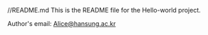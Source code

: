 //README.md
This is the README file for the Hello-world project.

Author's email: Alice@hansung.ac.kr
